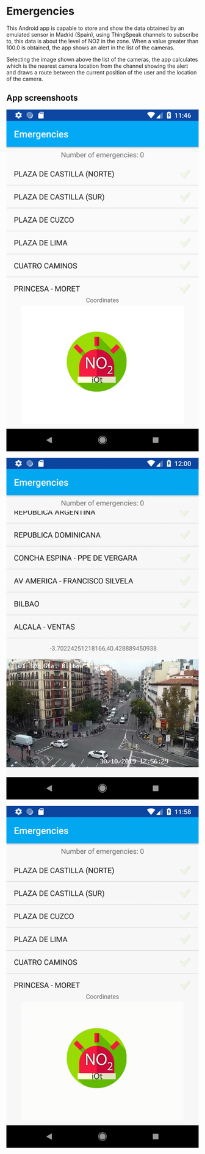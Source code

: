 # Emergencies
This Android app is capable to store and show the data obtained by an emulated sensor in Madrid (Spain), using ThingSpeak channels to subscribe to, this data is about the level of NO2 in the zone. When a value greater than 100.0 is obtained, the app shows an alert in the list of the cameras.

Selecting the image shown above the list of the cameras, the app calculates which is the nearest camera location from the channel showing the alert and draws a route between the current position of the user and the location of the camera.

## App screenshoots

![Screenshot initial view](visuals/Screenshot_1572435991.png)

![When a message arrives video](visuals/WhenAMessageArrive.gif)

![When clic on a camera name](visuals/clickOnCameraName.gif)
